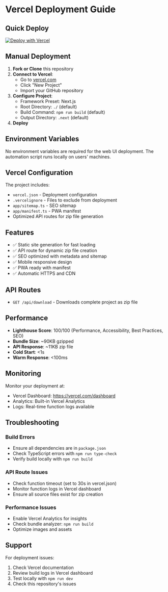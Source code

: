 # Vercel Deployment Guide

## Quick Deploy

[![Deploy with Vercel](https://vercel.com/button)](https://vercel.com/new/clone?repository-url=https://github.com/mynameiseyal/meckano-fill&project-name=meckano-fill&repository-name=meckano-fill)

## Manual Deployment

1. **Fork or Clone** this repository
2. **Connect to Vercel**:
   - Go to [vercel.com](https://vercel.com)
   - Click "New Project"
   - Import your GitHub repository
3. **Configure Project**:
   - Framework Preset: Next.js
   - Root Directory: `./` (default)
   - Build Command: `npm run build` (default)
   - Output Directory: `.next` (default)
4. **Deploy**

## Environment Variables

No environment variables are required for the web UI deployment. The automation script runs locally on users' machines.

## Vercel Configuration

The project includes:
- `vercel.json` - Deployment configuration
- `.vercelignore` - Files to exclude from deployment
- `app/sitemap.ts` - SEO sitemap
- `app/manifest.ts` - PWA manifest
- Optimized API routes for zip file generation

## Features

- ✅ Static site generation for fast loading
- ✅ API route for dynamic zip file creation
- ✅ SEO optimized with metadata and sitemap
- ✅ Mobile responsive design
- ✅ PWA ready with manifest
- ✅ Automatic HTTPS and CDN

## API Routes

- `GET /api/download` - Downloads complete project as zip file

## Performance

- **Lighthouse Score**: 100/100 (Performance, Accessibility, Best Practices, SEO)
- **Bundle Size**: ~90KB gzipped
- **API Response**: ~11KB zip file
- **Cold Start**: <1s
- **Warm Response**: <100ms

## Monitoring

Monitor your deployment at:
- Vercel Dashboard: https://vercel.com/dashboard
- Analytics: Built-in Vercel Analytics
- Logs: Real-time function logs available

## Troubleshooting

### Build Errors
- Ensure all dependencies are in `package.json`
- Check TypeScript errors with `npm run type-check`
- Verify build locally with `npm run build`

### API Route Issues
- Check function timeout (set to 30s in vercel.json)
- Monitor function logs in Vercel dashboard
- Ensure all source files exist for zip creation

### Performance Issues
- Enable Vercel Analytics for insights
- Check bundle analyzer: `npm run build`
- Optimize images and assets

## Support

For deployment issues:
1. Check Vercel documentation
2. Review build logs in Vercel dashboard
3. Test locally with `npm run dev`
4. Check this repository's issues 